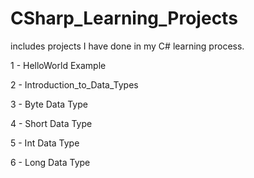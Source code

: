 # CSharp_Learning_Projects

includes projects I have done in my C# learning process.

1 - HelloWorld Example

2 - Introduction_to_Data_Types

3 - Byte Data Type

4 - Short Data Type

5 - Int Data Type

6 - Long Data Type
